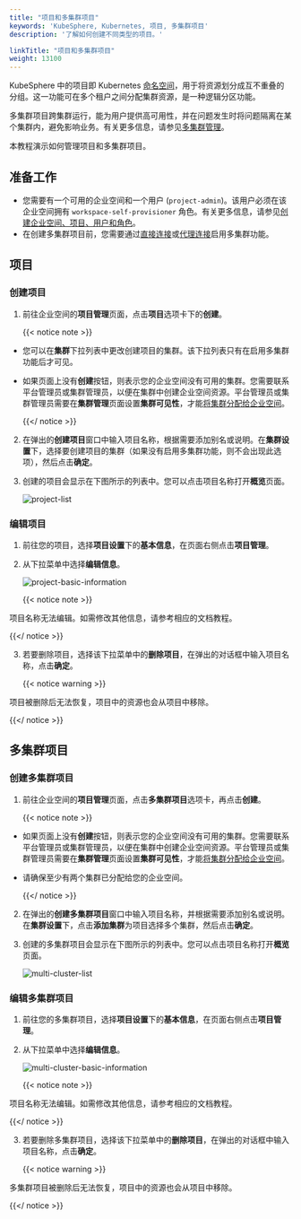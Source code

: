 ```yaml
---
title: "项目和多集群项目"
keywords: 'KubeSphere, Kubernetes, 项目, 多集群项目'
description: '了解如何创建不同类型的项目。'

linkTitle: "项目和多集群项目"
weight: 13100
---
```


KubeSphere 中的项目即 Kubernetes [命名空间](https://kubernetes.io/zh/docs/concepts/overview/working-with-objects/namespaces/)，用于将资源划分成互不重叠的分组。这一功能可在多个租户之间分配集群资源，是一种逻辑分区功能。

多集群项目跨集群运行，能为用户提供高可用性，并在问题发生时将问题隔离在某个集群内，避免影响业务。有关更多信息，请参见[多集群管理](../../multicluster-management/)。

本教程演示如何管理项目和多集群项目。

## 准备工作

- 您需要有一个可用的企业空间和一个用户 (`project-admin`)。该用户必须在该企业空间拥有 `workspace-self-provisioner` 角色。有关更多信息，请参见[创建企业空间、项目、用户和角色](../../quick-start/create-workspace-and-project/)。
- 在创建多集群项目前，您需要通过[直接连接](../../multicluster-management/enable-multicluster/direct-connection/)或[代理连接](../../multicluster-management/enable-multicluster/agent-connection/)启用多集群功能。

## 项目

### 创建项目

1. 前往企业空间的**项目管理**页面，点击**项目**选项卡下的**创建**。

    {{< notice note >}}

- 您可以在**集群**下拉列表中更改创建项目的集群。该下拉列表只有在启用多集群功能后才可见。

- 如果页面上没有**创建**按钮，则表示您的企业空间没有可用的集群。您需要联系平台管理员或集群管理员，以便在集群中创建企业空间资源。平台管理员或集群管理员需要在**集群管理**页面设置**集群可见性**，才能[将集群分配给企业空间](../../cluster-administration/cluster-settings/cluster-visibility-and-authorization/)。

    {{</ notice >}}

2. 在弹出的**创建项目**窗口中输入项目名称，根据需要添加别名或说明。在**集群设置**下，选择要创建项目的集群（如果没有启用多集群功能，则不会出现此选项），然后点击**确定**。

3. 创建的项目会显示在下图所示的列表中。您可以点击项目名称打开**概览**页面。

    ![project-list](/images/docs/zh-cn/project-administration/project-and-multicluster-project/project-list.png)

### 编辑项目

1. 前往您的项目，选择**项目设置**下的**基本信息**，在页面右侧点击**项目管理**。

2. 从下拉菜单中选择**编辑信息**。

    ![project-basic-information](/images/docs/zh-cn/project-administration/project-and-multicluster-project/project-basic-information.png)
    
    {{< notice note >}}

项目名称无法编辑。如需修改其他信息，请参考相应的文档教程。

{{</ notice >}}

3. 若要删除项目，选择该下拉菜单中的**删除项目**，在弹出的对话框中输入项目名称，点击**确定**。

   {{< notice warning >}}

项目被删除后无法恢复，项目中的资源也会从项目中移除。

{{</ notice >}}

## 多集群项目

### 创建多集群项目

1. 前往企业空间的**项目管理**页面，点击**多集群项目**选项卡，再点击**创建**。

    {{< notice note >}}

- 如果页面上没有**创建**按钮，则表示您的企业空间没有可用的集群。您需要联系平台管理员或集群管理员，以便在集群中创建企业空间资源。平台管理员或集群管理员需要在**集群管理**页面设置**集群可见性**，才能[将集群分配给企业空间](../../cluster-administration/cluster-settings/cluster-visibility-and-authorization/)。
- 请确保至少有两个集群已分配给您的企业空间。

    {{</ notice >}}

2. 在弹出的**创建多集群项目**窗口中输入项目名称，并根据需要添加别名或说明。在**集群设置**下，点击**添加集群**为项目选择多个集群，然后点击**确定**。

3. 创建的多集群项目会显示在下图所示的列表中。您可以点击项目名称打开**概览**页面。

    ![multi-cluster-list](/images/docs/zh-cn/project-administration/project-and-multicluster-project/multi-cluster-list.png)

### 编辑多集群项目

1. 前往您的多集群项目，选择**项目设置**下的**基本信息**，在页面右侧点击**项目管理**。

2. 从下拉菜单中选择**编辑信息**。

    ![multi-cluster-basic-information](/images/docs/zh-cn/project-administration/project-and-multicluster-project/multi-cluster-basic-information.png)
    
    {{< notice note >}}

项目名称无法编辑。如需修改其他信息，请参考相应的文档教程。

{{</ notice >}}

3. 若要删除多集群项目，选择该下拉菜单中的**删除项目**，在弹出的对话框中输入项目名称，点击**确定**。

   {{< notice warning >}}

多集群项目被删除后无法恢复，项目中的资源也会从项目中移除。

{{</ notice >}}